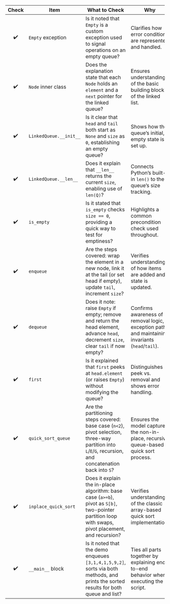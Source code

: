 | Check | Item                   | What to Check                                                                                                                                             | Why                                                                                              |
| :---: | ---------------------- | --------------------------------------------------------------------------------------------------------------------------------------------------------- | ------------------------------------------------------------------------------------------------ |
|   ✔️  | `Empty` exception      | Is it noted that `Empty` is a custom exception used to signal operations on an empty queue?                                                               | Clarifies how error conditions are represented and handled.                                      |
|  ✔️  | `Node` inner class     | Does the explanation state that each `Node` holds an `element` and a `next` pointer for the linked queue?                                                 | Ensures understanding of the basic building block of the linked list.                            |
|  ✔️  | `LinkedQueue.__init__` | Is it clear that `head` and `tail` both start as `None` and `size` as `0`, establishing an empty queue?                                                   | Shows how the queue’s initial, empty state is set up.                                            |
|  ✔️  | `LinkedQueue.__len__`  | Does it explain that `__len__` returns the current `size`, enabling use of `len(Q)`?                                                                      | Connects Python’s built-in `len()` to the queue’s size tracking.                                 |
|  ✔️  | `is_empty`             | Is it stated that `is_empty` checks `size == 0`, providing a quick way to test for emptiness?                                                             | Highlights a common precondition check used throughout.                                          |
|  ✔️  | `enqueue`              | Are the steps covered: wrap the element in a new node, link it at the tail (or set head if empty), update `tail`, increment `size`?                       | Verifies understanding of how items are added and state is updated.                              |
|  ✔️  | `dequeue`              | Does it note: raise `Empty` if empty; remove and return the head element, advance `head`, decrement `size`, clear `tail` if now empty?                    | Confirms awareness of removal logic, exception path, and maintaining invariants (`head`/`tail`). |
|  ✔️  | `first`                | Is it explained that `first` peeks at `head.element` (or raises `Empty`) without modifying the queue?                                                     | Distinguishes peek vs. removal and shows error handling.                                         |
|  ✔️  | `quick_sort_queue`     | Are the partitioning steps covered: base case (`n<2`), pivot selection, three-way partition into `L`/`E`/`G`, recursion, and concatenation back into `S`? | Ensures the model captures the non-in-place, recursive queue-based quick sort process.           |
|  ✔️  | `inplace_quick_sort`   | Does it explain the in-place algorithm: base case (`a>=b`), pivot as `S[b]`, two-pointer partition loop with swaps, pivot placement, and recursion?       | Verifies understanding of the classic array-based quick sort implementation.                     |
|  ✔️  | `__main__` block       | Is it noted that the demo enqueues `[3,1,4,1,5,9,2]`, sorts via both methods, and prints the sorted results for both queue and list?                      | Ties all parts together by explaining end-to-end behavior when executing the script.             |
